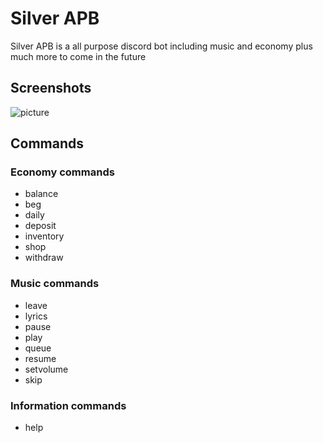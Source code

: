 
# Silver APB

Silver APB is a all purpose discord bot including music and economy plus much more to come in the future 


## Screenshots

![picture](https://cdn.discordapp.com/attachments/1176410822105387139/1179892352471531550/9gIzQ58.png?ex=657b6f62&is=6568fa62&hm=fb357ee85a289d0cd4cbfc7e64baa5b94f178c9a204d17c85b1e8f90b80383a2&)


## Commands

### Economy commands
* balance
* beg
* daily
* deposit 
* inventory
* shop
* withdraw

### Music commands
* leave
* lyrics
* pause
* play
* queue
* resume
* setvolume
* skip

### Information commands
* help